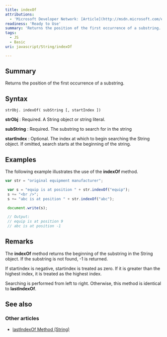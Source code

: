 ```yaml
---
title: indexOf
attributions:
  - 'Microsoft Developer Network: [Article](http://msdn.microsoft.com/en-us/library/ie/53xtt423(v=vs.94).aspx)'
readiness: 'Ready to Use'
summary: 'Returns the position of the first occurrence of a substring.'
tags:
  - JS
  - Basic
uri: javascript/String/indexOf

---
```

## Summary

Returns the position of the first occurrence of a substring.

## Syntax

    strObj. indexOf( subString [, startIndex ])

**strObj**
:   Required. A String object or string literal.

**subString**
:   Required. The substring to search for in the string

**startIndex**
:   Optional. The index at which to begin searching the String object. If omitted, search starts at the beginning of the string.

## Examples

The following example illustrates the use of the **indexOf** method.

``` js
var str = "original equipment manufacturer";

 var s = "equip is at position " + str.indexOf("equip");
 s += "<br />";
 s += "abc is at position " + str.indexOf("abc");

 document.write(s);

 // Output:
 // equip is at position 9
 // abc is at position -1
```

## Remarks

The **indexOf** method returns the beginning of the substring in the String object. If the substring is not found, -1 is returned.

If startindex is negative, startindex is treated as zero. If it is greater than the highest index, it is treated as the highest index.

Searching is performed from left to right. Otherwise, this method is identical to **lastIndexOf**.

## See also

### Other articles

-   [lastIndexOf Method (String)](/javascript/String/lastIndexOf)

